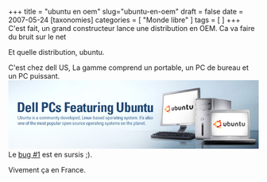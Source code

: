 +++
title = "ubuntu en oem"
slug="ubuntu-en-oem"
draft = false
date = 2007-05-24
[taxonomies]
categories = [ "Monde libre" ]
tags = [  ]
+++
C'est fait, un grand constructeur lance une distribution en OEM. Ca va faire du bruit sur le net

Et quelle distribution, ubuntu.

C'est chez dell US, La gamme comprend un portable, un PC de bureau et un PC puissant.
<a href="/linux_3x_banner.jpg" title=""><img src="/linux_3x_banner.jpg" /></a>
Le [bug #1](https://launchpad.net/ubuntu/+bug/1) est en sursis ;).

Vivement ça en France.